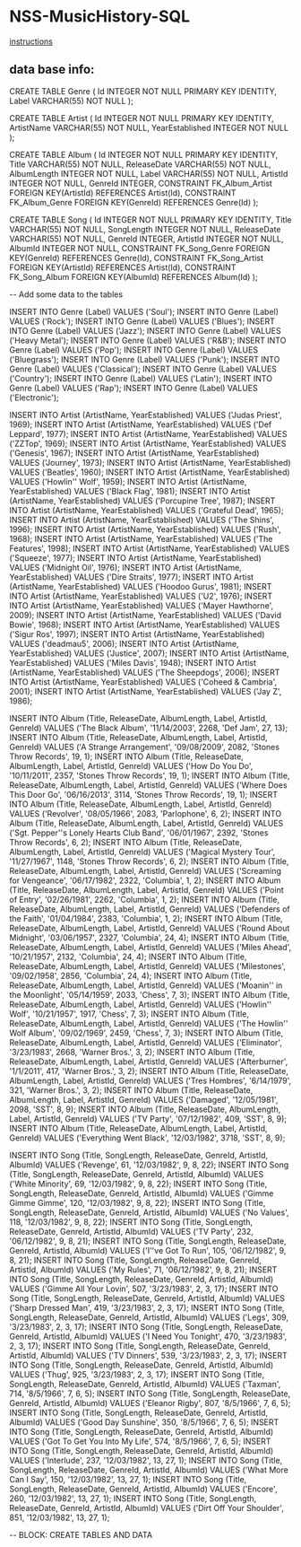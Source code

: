 # NSS-MusicHistory-SQL
[instructions](./https://github.com/nashville-software-school/bangazon-inc/blob/cohort-45/book-1-orientation/chapters/SQL_INTRO.md)


## data base info: 

CREATE TABLE Genre (
    Id INTEGER NOT NULL PRIMARY KEY IDENTITY,
    Label VARCHAR(55) NOT NULL
);

CREATE TABLE Artist (
    Id INTEGER NOT NULL PRIMARY KEY IDENTITY,
    ArtistName VARCHAR(55) NOT NULL,
    YearEstablished INTEGER NOT NULL
);

CREATE TABLE Album (
    Id INTEGER NOT NULL PRIMARY KEY IDENTITY,
    Title VARCHAR(55) NOT NULL,
    ReleaseDate VARCHAR(55) NOT NULL,
    AlbumLength INTEGER NOT NULL,
    Label VARCHAR(55) NOT NULL,
    ArtistId INTEGER NOT NULL,
    GenreId INTEGER,
    CONSTRAINT FK_Album_Artist FOREIGN KEY(ArtistId) REFERENCES Artist(Id),
    CONSTRAINT FK_Album_Genre FOREIGN KEY(GenreId) REFERENCES Genre(Id)
);

CREATE TABLE Song (
    Id INTEGER NOT NULL PRIMARY KEY IDENTITY,
    Title VARCHAR(55) NOT NULL,
    SongLength INTEGER NOT NULL,
    ReleaseDate VARCHAR(55) NOT NULL,
    GenreId INTEGER,
    ArtistId INTEGER NOT NULL,
    AlbumId INTEGER NOT NULL,
    CONSTRAINT FK_Song_Genre FOREIGN KEY(GenreId) REFERENCES Genre(Id),
    CONSTRAINT FK_Song_Artist FOREIGN KEY(ArtistId) REFERENCES Artist(Id),
    CONSTRAINT FK_Song_Album FOREIGN KEY(AlbumId) REFERENCES Album(Id)
);


-- Add some data to the tables

INSERT INTO Genre (Label) VALUES ('Soul');
INSERT INTO Genre (Label) VALUES ('Rock');
INSERT INTO Genre (Label) VALUES ('Blues');
INSERT INTO Genre (Label) VALUES ('Jazz');
INSERT INTO Genre (Label) VALUES ('Heavy Metal');
INSERT INTO Genre (Label) VALUES ('R&B');
INSERT INTO Genre (Label) VALUES ('Pop');
INSERT INTO Genre (Label) VALUES ('Bluegrass');
INSERT INTO Genre (Label) VALUES ('Punk');
INSERT INTO Genre (Label) VALUES ('Classical');
INSERT INTO Genre (Label) VALUES ('Country');
INSERT INTO Genre (Label) VALUES ('Latin');
INSERT INTO Genre (Label) VALUES ('Rap');
INSERT INTO Genre (Label) VALUES ('Electronic');

INSERT INTO Artist (ArtistName, YearEstablished) VALUES ('Judas Priest', 1969);
INSERT INTO Artist (ArtistName, YearEstablished) VALUES ('Def Leppard', 1977);
INSERT INTO Artist (ArtistName, YearEstablished) VALUES ('ZZTop', 1969);
INSERT INTO Artist (ArtistName, YearEstablished) VALUES ('Genesis', 1967);
INSERT INTO Artist (ArtistName, YearEstablished) VALUES ('Journey', 1973);
INSERT INTO Artist (ArtistName, YearEstablished) VALUES ('Beatles', 1960);
INSERT INTO Artist (ArtistName, YearEstablished) VALUES ('Howlin'' Wolf', 1959);
INSERT INTO Artist (ArtistName, YearEstablished) VALUES ('Black Flag', 1981);
INSERT INTO Artist (ArtistName, YearEstablished) VALUES ('Porcupine Tree', 1987);
INSERT INTO Artist (ArtistName, YearEstablished) VALUES ('Grateful Dead', 1965);
INSERT INTO Artist (ArtistName, YearEstablished) VALUES ('The Shins', 1996);
INSERT INTO Artist (ArtistName, YearEstablished) VALUES ('Rush', 1968);
INSERT INTO Artist (ArtistName, YearEstablished) VALUES ('The Features', 1998);
INSERT INTO Artist (ArtistName, YearEstablished) VALUES ('Squeeze', 1977);
INSERT INTO Artist (ArtistName, YearEstablished) VALUES ('Midnight Oil', 1976);
INSERT INTO Artist (ArtistName, YearEstablished) VALUES ('Dire Straits', 1977);
INSERT INTO Artist (ArtistName, YearEstablished) VALUES ('Hoodoo Gurus', 1981);
INSERT INTO Artist (ArtistName, YearEstablished) VALUES ('U2', 1976);
INSERT INTO Artist (ArtistName, YearEstablished) VALUES ('Mayer Hawthorne', 2009);
INSERT INTO Artist (ArtistName, YearEstablished) VALUES ('David Bowie', 1968);
INSERT INTO Artist (ArtistName, YearEstablished) VALUES ('Sigur Ros', 1997);
INSERT INTO Artist (ArtistName, YearEstablished) VALUES ('deadmau5', 2006);
INSERT INTO Artist (ArtistName, YearEstablished) VALUES ('Justice', 2007);
INSERT INTO Artist (ArtistName, YearEstablished) VALUES ('Miles Davis', 1948);
INSERT INTO Artist (ArtistName, YearEstablished) VALUES ('The Sheepdogs', 2006);
INSERT INTO Artist (ArtistName, YearEstablished) VALUES ('Coheed & Cambria', 2001);
INSERT INTO Artist (ArtistName, YearEstablished) VALUES ('Jay Z', 1986);

INSERT INTO Album (Title, ReleaseDate, AlbumLength, Label, ArtistId, GenreId) VALUES ('The Black Album', '11/14/2003', 2268, 'Def Jam', 27, 13);
INSERT INTO Album (Title, ReleaseDate, AlbumLength, Label, ArtistId, GenreId) VALUES ('A Strange Arrangement', '09/08/2009', 2082, 'Stones Throw Records', 19, 1);
INSERT INTO Album (Title, ReleaseDate, AlbumLength, Label, ArtistId, GenreId) VALUES ('How Do You Do', '10/11/2011', 2357, 'Stones Throw Records', 19, 1);
INSERT INTO Album (Title, ReleaseDate, AlbumLength, Label, ArtistId, GenreId) VALUES ('Where Does This Door Go', '06/16/2013', 3114, 'Stones Throw Records', 19, 1);
INSERT INTO Album (Title, ReleaseDate, AlbumLength, Label, ArtistId, GenreId) VALUES ('Revolver', '08/05/1966', 2083, 'Parlophone', 6, 2);
INSERT INTO Album (Title, ReleaseDate, AlbumLength, Label, ArtistId, GenreId) VALUES ('Sgt. Pepper''s Lonely Hearts Club Band', '06/01/1967', 2392, 'Stones Throw Records', 6, 2);
INSERT INTO Album (Title, ReleaseDate, AlbumLength, Label, ArtistId, GenreId) VALUES ('Magical Mystery Tour', '11/27/1967', 1148, 'Stones Throw Records', 6, 2);
INSERT INTO Album (Title, ReleaseDate, AlbumLength, Label, ArtistId, GenreId) VALUES ('Screaming for Vengeance', '06/17/1982', 2322, 'Columbia', 1, 2);
INSERT INTO Album (Title, ReleaseDate, AlbumLength, Label, ArtistId, GenreId) VALUES ('Point of Entry', '02/26/1981', 2262, 'Columbia', 1, 2);
INSERT INTO Album (Title, ReleaseDate, AlbumLength, Label, ArtistId, GenreId) VALUES ('Defenders of the Faith', '01/04/1984', 2383, 'Columbia', 1, 2);
INSERT INTO Album (Title, ReleaseDate, AlbumLength, Label, ArtistId, GenreId) VALUES ('Round About Midnight', '03/06/1957', 2327, 'Columbia', 24, 4);
INSERT INTO Album (Title, ReleaseDate, AlbumLength, Label, ArtistId, GenreId) VALUES ('Miles Ahead', '10/21/1957', 2132, 'Columbia', 24, 4);
INSERT INTO Album (Title, ReleaseDate, AlbumLength, Label, ArtistId, GenreId) VALUES ('Milestones', '09/02/1958', 2856, 'Columbia', 24, 4);
INSERT INTO Album (Title, ReleaseDate, AlbumLength, Label, ArtistId, GenreId) VALUES ('Moanin'' in the Moonlight', '05/14/1959', 2033, 'Chess', 7, 3);
INSERT INTO Album (Title, ReleaseDate, AlbumLength, Label, ArtistId, GenreId) VALUES ('Howlin'' Wolf', '10/21/1957', 1917, 'Chess', 7, 3);
INSERT INTO Album (Title, ReleaseDate, AlbumLength, Label, ArtistId, GenreId) VALUES ('The Howlin'' Wolf Album', '09/02/1969', 2459, 'Chess', 7, 3);
INSERT INTO Album (Title, ReleaseDate, AlbumLength, Label, ArtistId, GenreId) VALUES ('Eliminator', '3/23/1983', 2668, 'Warner Bros.', 3, 2);
INSERT INTO Album (Title, ReleaseDate, AlbumLength, Label, ArtistId, GenreId) VALUES ('Afterburner', '1/1/2011', 417, 'Warner Bros.', 3, 2);
INSERT INTO Album (Title, ReleaseDate, AlbumLength, Label, ArtistId, GenreId) VALUES ('Tres Hombres', '6/14/1979', 321, 'Warner Bros.', 3, 2);
INSERT INTO Album (Title, ReleaseDate, AlbumLength, Label, ArtistId, GenreId) VALUES ('Damaged', '12/05/1981', 2098, 'SST', 8, 9);
INSERT INTO Album (Title, ReleaseDate, AlbumLength, Label, ArtistId, GenreId) VALUES ('TV Party', '07/12/1982', 409, 'SST', 8, 9);
INSERT INTO Album (Title, ReleaseDate, AlbumLength, Label, ArtistId, GenreId) VALUES ('Everything Went Black', '12/03/1982', 3718, 'SST', 8, 9);

INSERT INTO Song (Title, SongLength, ReleaseDate, GenreId, ArtistId, AlbumId) VALUES ('Revenge', 61, '12/03/1982', 9, 8, 22);
INSERT INTO Song (Title, SongLength, ReleaseDate, GenreId, ArtistId, AlbumId) VALUES ('White Minority', 69, '12/03/1982', 9, 8, 22);
INSERT INTO Song (Title, SongLength, ReleaseDate, GenreId, ArtistId, AlbumId) VALUES ('Gimme Gimme Gimme', 120, '12/03/1982', 9, 8, 22);
INSERT INTO Song (Title, SongLength, ReleaseDate, GenreId, ArtistId, AlbumId) VALUES ('No Values', 118, '12/03/1982', 9, 8, 22);
INSERT INTO Song (Title, SongLength, ReleaseDate, GenreId, ArtistId, AlbumId) VALUES ('TV Party', 232, '06/12/1982', 9, 8, 21);
INSERT INTO Song (Title, SongLength, ReleaseDate, GenreId, ArtistId, AlbumId) VALUES ('I''ve Got To Run', 105, '06/12/1982', 9, 8, 21);
INSERT INTO Song (Title, SongLength, ReleaseDate, GenreId, ArtistId, AlbumId) VALUES ('My Rules', 71, '06/12/1982', 9, 8, 21);
INSERT INTO Song (Title, SongLength, ReleaseDate, GenreId, ArtistId, AlbumId) VALUES ('Gimme All Your Lovin', 507, '3/23/1983', 2, 3, 17);
INSERT INTO Song (Title, SongLength, ReleaseDate, GenreId, ArtistId, AlbumId) VALUES ('Sharp Dressed Man', 419, '3/23/1983', 2, 3, 17);
INSERT INTO Song (Title, SongLength, ReleaseDate, GenreId, ArtistId, AlbumId) VALUES ('Legs', 309, '3/23/1983', 2, 3, 17);
INSERT INTO Song (Title, SongLength, ReleaseDate, GenreId, ArtistId, AlbumId) VALUES ('I Need You Tonight', 470, '3/23/1983', 2, 3, 17);
INSERT INTO Song (Title, SongLength, ReleaseDate, GenreId, ArtistId, AlbumId) VALUES ('TV Dinners', 539, '3/23/1983', 2, 3, 17);
INSERT INTO Song (Title, SongLength, ReleaseDate, GenreId, ArtistId, AlbumId) VALUES ('Thug', 925, '3/23/1983', 2, 3, 17);
INSERT INTO Song (Title, SongLength, ReleaseDate, GenreId, ArtistId, AlbumId) VALUES ('Taxman', 714, '8/5/1966', 7, 6, 5);
INSERT INTO Song (Title, SongLength, ReleaseDate, GenreId, ArtistId, AlbumId) VALUES ('Eleanor Rigby', 807, '8/5/1966', 7, 6, 5);
INSERT INTO Song (Title, SongLength, ReleaseDate, GenreId, ArtistId, AlbumId) VALUES ('Good Day Sunshine', 350, '8/5/1966', 7, 6, 5);
INSERT INTO Song (Title, SongLength, ReleaseDate, GenreId, ArtistId, AlbumId) VALUES ('Got To Get You Into My Life', 574, '8/5/1966', 7, 6, 5);
INSERT INTO Song (Title, SongLength, ReleaseDate, GenreId, ArtistId, AlbumId) VALUES ('Interlude', 237, '12/03/1982', 13, 27, 1);
INSERT INTO Song (Title, SongLength, ReleaseDate, GenreId, ArtistId, AlbumId) VALUES ('What More Can I Say', 150, '12/03/1982', 13, 27, 1);
INSERT INTO Song (Title, SongLength, ReleaseDate, GenreId, ArtistId, AlbumId) VALUES ('Encore', 260, '12/03/1982', 13, 27, 1);
INSERT INTO Song (Title, SongLength, ReleaseDate, GenreId, ArtistId, AlbumId) VALUES ('Dirt Off Your Shoulder', 851, '12/03/1982', 13, 27, 1);

-- BLOCK: CREATE TABLES AND DATA
